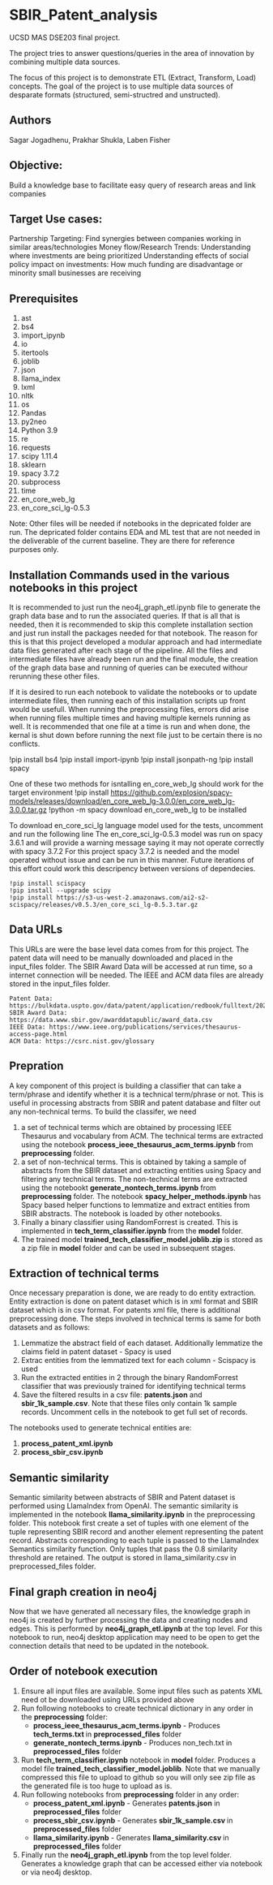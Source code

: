 # SBIR_Patent_analysis
UCSD MAS DSE203 final project.

The project tries to answer questions/queries in the area of innovation by combining multiple data sources.

The focus of this project is to demonstrate ETL (Extract, Transform, Load) concepts. The goal of the project is to use multiple data sources of desparate formats (structured, semi-structred and unstructed). 

## Authors
Sagar Jogadhenu, Prakhar Shukla, Laben Fisher

## Objective: 
Build a knowledge base to facilitate easy query of research areas and link companies

##  Target Use cases: 
Partnership Targeting: Find synergies between companies working in similar areas/technologies
Money flow/Research Trends: Understanding where investments are being prioritized
Understanding effects of social policy impact on investments: How much funding are disadvantage or minority small businesses are receiving

## Prerequisites
1.  ast
2.  bs4
3.  import_ipynb
4.  io
5.  itertools
6.  joblib
7.  json
8.  llama_index
9.  lxml
10. nltk
11. os
12. Pandas
13. py2neo
14. Python 3.9
15. re
16. requests
17. scipy 1.11.4
18. sklearn
19. spacy 3.7.2
20. subprocess
21. time
22. en_core_web_lg
23. en_core_sci_lg-0.5.3


Note: Other files will be needed if notebooks in the depricated folder are run. 
The depricated folder contains EDA and ML test that are not needed in the deliverable of the current baseline. They are there for reference purposes only.

## Installation Commands used in the various notebooks in this project
It is recommended to just run the neo4j_graph_etl.ipynb file to generate the graph data base and to run the associated queries. If that is all that is needed, 
then it is recommended to skip this complete installation section and just run install the packages needed for that notebook. The reason for this is that this 
project developed a modular approach and had intermediate data files generated after each stage of the pipeline. All the files and intermediate files have already 
been run and the final module, the creation of the graph data base and running of queries can be executed withour rerunning these other files. 

If it is desired to run each notebook to validate the notebooks or to update intermediate files, then running each of this installation scripts up front would 
be usefull. When running the preprocessing files, errors did arise when running files multiple times and having multiple kernels running as well. It is recommended that one file at a time is run and when done, the kernal is shut down before running the next file just to be certain there is no conflicts. 

!pip install bs4
!pip install import-ipynb 
!pip install jsonpath-ng
!pip install spacy

One of these two methods for isntalling en_core_web_lg should work for the target environment
!pip install https://github.com/explosion/spacy-models/releases/download/en_core_web_lg-3.0.0/en_core_web_lg-3.0.0.tar.gz
!python -m spacy download en_core_web_lg to be installed

To download en_core_sci_lg language model used for the tests, uncomment and run the following line
The en_core_sci_lg-0.5.3 model was run on spacy 3.6.1 and will provide a warning message saying it may not operate correctly with spacy 3.7.2
For this project spacy 3.7.2 is needed and the model operated without issue and can be run in this manner. 
Future iterations of this effort could work this descripency between versions of dependecies.
```
!pip install scispacy
!pip install --upgrade scipy
!pip install https://s3-us-west-2.amazonaws.com/ai2-s2-scispacy/releases/v0.5.3/en_core_sci_lg-0.5.3.tar.gz 
```
    
## Data URLs
This URLs are were the base level data comes from for this project. The patent data will need to be manually downloaded and placed in the input_files folder.
The SBIR Award Data will be accessed at run time, so a internet connection will be needed.
The IEEE and ACM data files are already stored in the input_files folder.
```
Patent Data: https://bulkdata.uspto.gov/data/patent/application/redbook/fulltext/2023/ipa230720.zip 
SBIR Award Data: https://data.www.sbir.gov/awarddatapublic/award_data.csv
IEEE Data: https://www.ieee.org/publications/services/thesaurus-access-page.html
ACM Data: https://csrc.nist.gov/glossary
```

## Prepration
A key component of this project is building a classifier that can take a term/phrase and identify whether it is a technical term/phrase or not. This is useful in processing abstracts from SBIR and patent database and filter out any non-technical terms.
To build the classifer, we need 
1. a set of technical terms which are obtained by processing IEEE Thesaurus and vocabulary from ACM. The technical terms are extracted using the notebook <b>process_ieee_thesaurus_acm_terms.ipynb</b> from <b>preprocessing</b> folder.
2. a set of non-technical terms. This is obtained by taking a sample of abstracts from the SBIR dataset and extracting entities using Spacy and filtering any technical terms. The non-technical terms are extracted using the notebookt <b>generate_nontech_terms.ipynb</b> from <b>preprocessing</b> folder. The notebook <b>spacy_helper_methods.ipynb</b> has Spacy based helper functions to lemmatize and extract entities from SBIR abstracts. The notebook is loaded by other notebooks. 
3. Finally a binary classifier using RandomForrest is created. This is implemented in <b>tech_term_classifier.ipynb</b> from the <b>model</b> folder.
4. The trained model <b>trained_tech_classifier_model.joblib.zip</b> is stored as a zip file in <b>model</b> folder and can be used in subsequent stages. 

## Extraction of technical terms
Once necessary preparation is done, we are ready to do entity extraction. Entity extraction is done on patent dataset which is in xml format and SBIR dataset which is in csv format. For patents xml file, there is additional preprocessing done. The steps involved in technical terms is same for both datasets and as follows:
1. Lemmatize the abstract field of each dataset. Additionally lemmatize the claims field in patent dataset - Spacy is used
2. Extrac entities from the lemmatized text for each column - Scispacy is used
3. Run the extracted entities in 2 through the binary RandomForrest classifier that was previously trained for identifying technical terms
4. Save the filtered results in a csv file: <b>patents.json</b> and <b>sbir_1k_sample.csv</b>. Note that these files only contain 1k sample records. Uncomment cells in the notebook to get full set of records. 

The notebooks used to generate technical entities are:
1. <b>process_patent_xml.ipynb</b>
2. <b>process_sbir_csv.ipynb</b>

## Semantic similarity
Semantic similarity between abstracts of SBIR and Patent dataset is performed using LlamaIndex from OpenAI. The semantic similarity is implemented in the notebook <b>llama_similarity.ipynb</b> in the preprocessing folder. This notebook first create a set of tuples with one element of the tuple representing SBIR record and another element representing the patent record. Abstracts corresponding to each tuple is passed to the LlamaIndex Semantics similarity function. Only tuples that pass the 0.8 similarity threshold are retained. The output is stored in </b> llama_similarity.csv </b> in preprocessed_files folder. 

## Final graph creation in neo4j
Now that we have generated all necessary files, the knowledge graph in neo4j is created by further processing the data and creating nodes and edges. This is performed by <b> neo4j_graph_etl.ipynb </b> at the top level. For this notebook to run, neo4j desktop application may need to be open to get the connection details that need to be updated in the notebook. 

## Order of notebook execution
1. Ensure all input files are available. Some input files such as patents XML need ot be downloaded using URLs provided above
2. Run following notebooks to create technical dictionary in any order in the <b>preprocessing</b> folder:
   * <b>process_ieee_thesaurus_acm_terms.ipynb</b> - Produces <b> tech_terms.txt </b> in <b>preprocessed_files</b> folder
   * <b>generate_nontech_terms.ipynb</b> - Produces </b> non_tech.txt </b> in <b>preprocessed_files</b> folder
3. Run <b>tech_term_classifier.ipynb</b> notebook in <b>model</b> folder. Produces a model file <b>trained_tech_classifier_model.joblib</b>. Note that we manually compressed this file to upload to github so you will only see zip file as the generated file is too huge to upload as is. 
4. Run following notebooks from <b>preprocessing</b> folder in any order:
   * <b>process_patent_xml.ipynb</b> - Generates <b> patents.json</b> in <b>preprocessed_files</b> folder
   * <b>process_sbir_csv.ipynb</b> - Generates <b> sbir_1k_sample.csv </b> in <b>preprocessed_files</b> folder
   * <b>llama_similarity.ipynb</b> - Generates <b> llama_similarity.csv </b> in <b>preprocessed_files</b> folder
5. Finally run the <b>neo4j_graph_etl.ipynb</b> from the top level folder. Generates a knowledge graph that can be accessed either via notebook or via neo4j desktop. 
